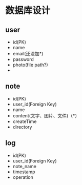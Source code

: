 # 数据库设计
## user
+ id(PK)
+ name
+ email(还没加*)
+ password
+ photo(file path?)
+ 


## note
+ id(PK)
+ user_id(Foreign Key)
+ name
+ content(文字、图片、文件)（*）
+ createTime
+ directory

## log
+ id(PK)
+ user_id(Foreign Key)
+ note_name
+ timestamp
+ operation
